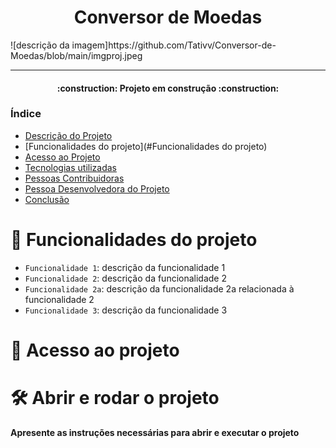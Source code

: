 
<h1 align="center"> Conversor de Moedas</h1>
![descrição da imagem]https://github.com/Tativv/Conversor-de-Moedas/blob/main/imgproj.jpeg
<hr>

<h4 align="center"> 
    :construction:  Projeto em construção  :construction:
</h4>

### Índice 

* [Descrição do Projeto](#descrição-do-projeto)
* [Funcionalidades do projeto](#Funcionalidades do projeto)
* [Acesso ao Projeto](#acesso-ao-projeto)
* [Tecnologias utilizadas](#tecnologias-utilizadas)
* [Pessoas Contribuidoras](#pessoas-contribuidoras)
* [Pessoa Desenvolvedora do Projeto](#pessoas-desenvolvedoras)
* [Conclusão](#conclusão)



# :hammer: Funcionalidades do projeto

- `Funcionalidade 1`: descrição da funcionalidade 1
- `Funcionalidade 2`: descrição da funcionalidade 2
- `Funcionalidade 2a`: descrição da funcionalidade 2a relacionada à funcionalidade 2
- `Funcionalidade 3`: descrição da funcionalidade 3

  
# 📁 Acesso ao projeto


# 🛠️ Abrir e rodar o projeto

**Apresente as instruções necessárias para abrir e executar o projeto**
